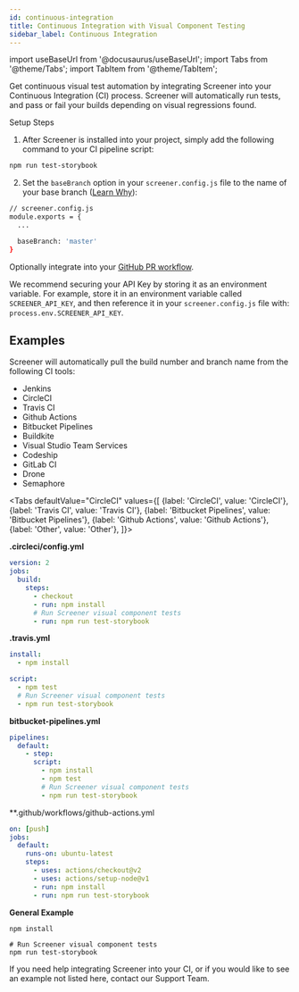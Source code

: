 ```yaml
---
id: continuous-integration
title: Continuous Integration with Visual Component Testing
sidebar_label: Continuous Integration
---
```


import useBaseUrl from '@docusaurus/useBaseUrl';
import Tabs from '@theme/Tabs';
import TabItem from '@theme/TabItem';

Get continuous visual test automation by integrating Screener into your Continuous Integration (CI) process. Screener will automatically run tests, and pass or fail your builds depending on visual regressions found.

Setup Steps

1. After Screener is installed into your project, simply add the following command to your CI pipeline script:

```bash
npm run test-storybook
```

2. Set the `baseBranch` option in your `screener.config.js` file to the name of your base branch ([Learn Why](https://screener.io/v2/docs/baseline-branch)):

```bash
// screener.config.js
module.exports = {
  ...

  baseBranch: 'master'
}
```

Optionally integrate into your [GitHub PR workflow](/visual/component-testing/integrations/github).

We recommend securing your API Key by storing it as an environment variable. For example, store it in an environment variable called `SCREENER_API_KEY`, and then reference it in your `screener.config.js` file with: `process.env.SCREENER_API_KEY`.

## Examples

Screener will automatically pull the build number and branch name from the following CI tools:

* Jenkins
* CircleCI
* Travis CI
* Github Actions
* Bitbucket Pipelines
* Buildkite
* Visual Studio Team Services
* Codeship
* GitLab CI
* Drone
* Semaphore


<Tabs
  defaultValue="CircleCI"
  values={[
    {label: 'CircleCI', value: 'CircleCI'},
    {label: 'Travis CI', value: 'Travis CI'},
    {label: 'Bitbucket Pipelines', value: 'Bitbucket Pipelines'},
    {label: 'Github Actions', value: 'Github Actions'},
    {label: 'Other', value: 'Other'},
  ]}>

<TabItem value="CircleCI">

**.circleci/config.yml**

```yaml
version: 2
jobs:
  build:
    steps:
      - checkout
      - run: npm install
      # Run Screener visual component tests
      - run: npm run test-storybook
```

</TabItem>
<TabItem value="Travis CI">

**.travis.yml**

```yaml
install:
  - npm install

script:
  - npm test
  # Run Screener visual component tests
  - npm run test-storybook
```

</TabItem>
<TabItem value="Bitbucket Pipelines">

**bitbucket-pipelines.yml**

```yaml
pipelines:
  default:
    - step:
      script:
        - npm install
        - npm test
        # Run Screener visual component tests
        - npm run test-storybook
```        

</TabItem>
<TabItem value="Github Actions">

**.github/workflows/github-actions.yml

```yaml
on: [push]
jobs:
  default:
    runs-on: ubuntu-latest
    steps:
      - uses: actions/checkout@v2
      - uses: actions/setup-node@v1
      - run: npm install
      - run: npm run test-storybook
```

</TabItem>
<TabItem value="Other">

**General Example**

```
npm install

# Run Screener visual component tests
npm run test-storybook
```

</TabItem>
</Tabs>



If you need help integrating Screener into your CI, or if you would like to see an example not listed here, contact our Support Team.
